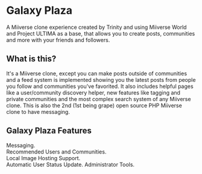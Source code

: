 # Galaxy Plaza
A Miiverse clone experience created by Trinity and using Miiverse World and Project ULTIMA as a base, that allows you to create posts, communities and more with your friends and followers.
## What is this?
It's a Miiverse clone, except you can make posts outside of communities and a feed system is implemented showing you the latest posts from people you follow and communities you've favorited. It also includes helpful pages like a user/community discovery helper, new features like tagging and private communities and the most complex search system of any Miiverse clone. This is also the 2nd (1st being grape) open source PHP Miiverse clone to have messaging.
## Galaxy Plaza Features
Messaging.<br/>
Recommended Users and Communities.<br/>
Local Image Hosting Support.<br/>
Automatic User Status Update.
Administrator Tools.
